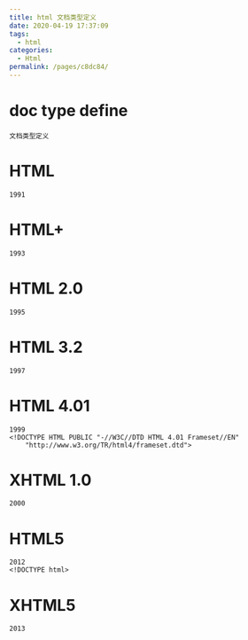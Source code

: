 ```yaml
---
title: html 文档类型定义
date: 2020-04-19 17:37:09
tags: 
  - html
categories: 
  - Html
permalink: /pages/c8dc84/
---
```


# doc type define 
	文档类型定义
# HTML
	1991
# HTML+
	1993
# HTML 2.0
	1995
# HTML 3.2
	1997
# HTML 4.01	
	1999
	<!DOCTYPE HTML PUBLIC "-//W3C//DTD HTML 4.01 Frameset//EN" 
	    "http://www.w3.org/TR/html4/frameset.dtd">
# XHTML 1.0
	2000
# HTML5
	2012
	<!DOCTYPE html>
# XHTML5	
	2013